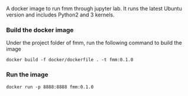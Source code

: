 A docker image to run fmm through jupyter lab. It runs the latest Ubuntu version and includes Python2 and 3 kernels. 

### Build the docker image

Under the project folder of fmm, run the following command to build the image

```shell
docker build -f docker/dockerfile . -t fmm:0.1.0
```
### Run the image

```shell
docker run -p 8888:8888 fmm:0.1.0
```

